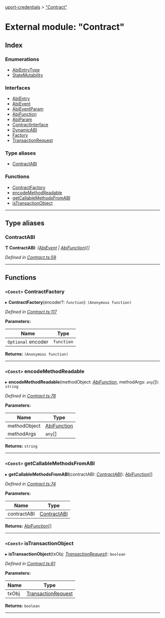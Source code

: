 [uport-credentials](../README.md) > ["Contract"](../modules/_contract_.md)

# External module: "Contract"

## Index

### Enumerations

* [AbiEntryType](../enums/_contract_.abientrytype.md)
* [StateMutability](../enums/_contract_.statemutability.md)

### Interfaces

* [AbiEntry](../interfaces/_contract_.abientry.md)
* [AbiEvent](../interfaces/_contract_.abievent.md)
* [AbiEventParam](../interfaces/_contract_.abieventparam.md)
* [AbiFunction](../interfaces/_contract_.abifunction.md)
* [AbiParam](../interfaces/_contract_.abiparam.md)
* [ContractInterface](../interfaces/_contract_.contractinterface.md)
* [DynamicABI](../interfaces/_contract_.dynamicabi.md)
* [Factory](../interfaces/_contract_.factory.md)
* [TransactionRequest](../interfaces/_contract_.transactionrequest.md)

### Type aliases

* [ContractABI](_contract_.md#contractabi)

### Functions

* [ContractFactory](_contract_.md#contractfactory)
* [encodeMethodReadable](_contract_.md#encodemethodreadable)
* [getCallableMethodsFromABI](_contract_.md#getcallablemethodsfromabi)
* [isTransactionObject](_contract_.md#istransactionobject)

---

## Type aliases

<a id="contractabi"></a>

###  ContractABI

**Ƭ ContractABI**: *([AbiEvent](../interfaces/_contract_.abievent.md) \| [AbiFunction](../interfaces/_contract_.abifunction.md))[]*

*Defined in [Contract.ts:59](https://github.com/uport-project/uport-credentials/blob/25b41e5/src/Contract.ts#L59)*

___

## Functions

<a id="contractfactory"></a>

### `<Const>` ContractFactory

▸ **ContractFactory**(encoder?: *`function`*): `(Anonymous function)`

*Defined in [Contract.ts:117](https://github.com/uport-project/uport-credentials/blob/25b41e5/src/Contract.ts#L117)*

**Parameters:**

| Name | Type |
| ------ | ------ |
| `Optional` encoder | `function` |

**Returns:** `(Anonymous function)`

___
<a id="encodemethodreadable"></a>

### `<Const>` encodeMethodReadable

▸ **encodeMethodReadable**(methodObject: *[AbiFunction](../interfaces/_contract_.abifunction.md)*, methodArgs: *`any`[]*): `string`

*Defined in [Contract.ts:78](https://github.com/uport-project/uport-credentials/blob/25b41e5/src/Contract.ts#L78)*

**Parameters:**

| Name | Type |
| ------ | ------ |
| methodObject | [AbiFunction](../interfaces/_contract_.abifunction.md) |
| methodArgs | `any`[] |

**Returns:** `string`

___
<a id="getcallablemethodsfromabi"></a>

### `<Const>` getCallableMethodsFromABI

▸ **getCallableMethodsFromABI**(contractABI: *[ContractABI](_contract_.md#contractabi)*): [AbiFunction](../interfaces/_contract_.abifunction.md)[]

*Defined in [Contract.ts:74](https://github.com/uport-project/uport-credentials/blob/25b41e5/src/Contract.ts#L74)*

**Parameters:**

| Name | Type |
| ------ | ------ |
| contractABI | [ContractABI](_contract_.md#contractabi) |

**Returns:** [AbiFunction](../interfaces/_contract_.abifunction.md)[]

___
<a id="istransactionobject"></a>

### `<Const>` isTransactionObject

▸ **isTransactionObject**(txObj: *[TransactionRequest](../interfaces/_contract_.transactionrequest.md)*): `boolean`

*Defined in [Contract.ts:61](https://github.com/uport-project/uport-credentials/blob/25b41e5/src/Contract.ts#L61)*

**Parameters:**

| Name | Type |
| ------ | ------ |
| txObj | [TransactionRequest](../interfaces/_contract_.transactionrequest.md) |

**Returns:** `boolean`

___

